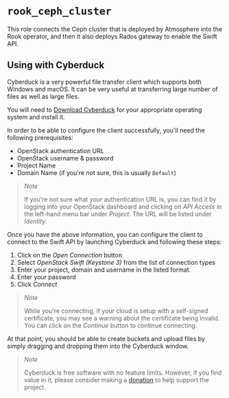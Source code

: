 # `rook_ceph_cluster`

This role connects the Ceph cluster that is deployed by Atmosphere into the
Rook operator, and then it also deploys Rados gateway to enable the Swift API.

## Using with Cyberduck

Cyberduck is a very powerful file transfer client which supports both Windows
and macOS.  It can be very useful at transferring large number of files as
well as large files.

You will need to [Download Cyberduck](https://cyberduck.io/download/) for your
appropriate operating system and install it.

In order to be able to configure the client successfully, you'll need the
following prerequisites:

* OpenStack authentication URL
* OpenStack username & password
* Project Name
* Domain Name (if you're not sure, this is usually `Default`)

> *Note*
>
> If you're not sure what your authentication URL is, you can find it by logging
> into your OpenStack dashboard and clicking on *API Access* in the left-hand
> menu bar under *Project*.  The URL will be listed under *Identity*.

Once you have the above information, you can configure the client to connect to
the Swift API by launching Cyberduck and following these steps:

1. Click on the *Open Connection* button
2. Select *OpenStack Swift (Keystone 3)* from the list of connection types
3. Enter your project, domain and username in the listed format.
4. Enter your password
5. Click *Connect*

> *Note*
>
> While you're connecting, if your cloud is setup with a self-signed
> certificate, you may see a warning about the certificate being invalid.  You
> can click on the *Continue* button to continue connecting.

At that point, you should be able to create buckets and upload files by simply
dragging and dropping them into the Cyberduck window.

> *Note*
>
> Cyberduck is free software with no feature limits.  However, if you find value
> in it, please consider making a [donation](https://cyberduck.io/donate/)
> to help support the project.
